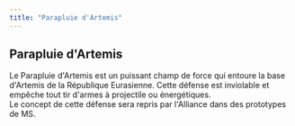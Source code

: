 ```yaml
---
title: "Parapluie d'Artemis"
---
```


Parapluie d'Artemis
-------------------

Le Parapluie d'Artemis est un puissant champ de force qui entoure la base d'Artemis de la République Eurasienne. Cette défense est inviolable et empêche tout tir d'armes à projectile ou énergétiques.   
Le concept de cette défense sera repris par l'Alliance dans des prototypes de MS.

